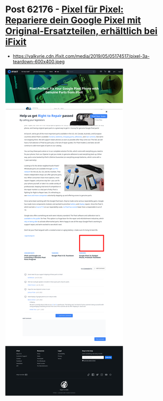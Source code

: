 # Post 62176 - [Pixel für Pixel: Repariere dein Google Pixel mit Original-Ersatzteilen, erhältlich bei iFixit](https://www.ifixit.com/News/62176/pixel-fuer-pixel-repariere-dein-google-pixel-mit-original-ersatzteilen-erhaeltlich-bei-ifixit)

- https://valkyrie.cdn.ifixit.com/media/2019/05/05174517/pixel-3a-teardown-600x400.jpeg

![screencap](screenshots/3304b4bf-7399-4f17-9141-8185b9471377.png)
